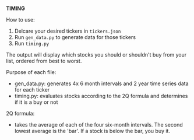 **TIMING**

How to use:

1. Delcare your desired tickers in ``tickers.json``
2. Run ``gen_data.py`` to generate data for those tickers
3. Run ``timing.py``

The output will display which stocks you should or shouldn't buy from your list, ordered from best to worst.


Purpose of each file:

- gen_data.py: generates 4x 6 month intervals and 2 year time series data for each ticker
- timing.py: evaluates stocks according to the 2Q formula and determines if it is a buy or not


2Q formula:

- takes the average of each of the four six-month intervals. The second lowest average is the 'bar'. If a stock is below the bar, you buy it.